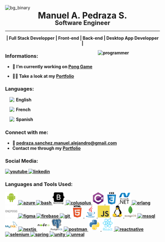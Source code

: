 <!-- Image Banner -->
<img src="https://next-web-page-maxions100.vercel.app/bg4rows.gif" alt="bg_binary" height="120px" width="100%"/> 

<!-- Name & Profession -->

<p align="center" style="font-size: 28px; margin: 0" size="3">
    <strong>Manuel A. Pedraza S.</strong>
</p>
<p align="center" style="font-size: 20px; margin: -5px 0px 5px 0px" size="3">
    <strong>Software Engineer<strong>
</p>
<hr>

<p align="center">| Full Stack Developper | Front-end | Back-end | Desktop App Developper |</p>

<img src="https://next-web-page-maxions100.vercel.app/programming.svg" height="200px" width="40%"  alt="programmer" align="right"/>

<h3>Informations:</h3>

- 🔭 I’m currently working on [Pong Game](https://github.com/maxions100/PingPongGame)

- 👨‍💻 Take a look at my [Portfolio](https://next-web-page-maxions100.vercel.app/)

<h3>Languages:</h3>
<p style="position: relative; display: flex; align-items: center;">&emsp;
    <img src="https://next-web-page-maxions100.vercel.app/_next/static/media/uk_flag.dc9a9510.png" alt="uk_flag" height="18px" width="18px" style=""/> 
    &nbsp;English
</p>
<p style="position: relative; display: flex; align-items: center;">&emsp;
    <img src="https://next-web-page-maxions100.vercel.app/_next/static/media/france_flag.e2bb1285.png" alt="france_flag" height="18px" width="18px" style=""/>
    &nbsp;French
</p>
<p style="position: relative; display: flex; align-items: center;">&emsp;
    <img src="https://next-web-page-maxions100.vercel.app/_next/static/media/spain_flag.37524fe2.png" alt="spain_flag" height="18px" width="18px" style=""/>
    &nbsp;Spanish
</p>
    
    
<h3 align="left">Connect with me:</h3>

- 📧 <pedraza.sanchez.manuel.alejandro@gmail.com>
- Contact me through my [Portfolio](https://next-web-page-maxions100.vercel.app/contact)

<h3 align="left">Social Media:</h3>
<p align="left"> 
    <a href="https://www.youtube.com/@Manuel_A_Pedraza_S" target="_blank" rel="noreferrer"> 
        <img src="https://i.pinimg.com/736x/3a/36/20/3a36206f35352b4230d5fc9f17fcea92.jpg" alt="youtube" width="50" height="40"/> 
    </a> 
    <a href="https://www.linkedin.com/in/manuel-a-pedraza-s/" target="_blank" rel="noreferrer"> 
        <img src="https://www.freeiconspng.com/uploads/linkedin-logo-3.png" alt="linkedin" width="50" height="40"/> 
    </a>
</p>


<p align="left">
</p>

<h3 align="left">Languages and Tools Used:</h3>
<p align="left"> 
    <a href="https://developer.android.com" target="_blank" rel="noreferrer"> 
        <img src="https://raw.githubusercontent.com/devicons/devicon/master/icons/android/android-original-wordmark.svg" alt="android" width="40" height="40"/> 
        </a> 
        <a href="https://azure.microsoft.com/en-in/" target="_blank" rel="noreferrer"> 
            <img src="https://www.vectorlogo.zone/logos/microsoft_azure/microsoft_azure-icon.svg" alt="azure" width="40" height="40"/>
         </a> 
        <a href="https://www.gnu.org/software/bash/" target="_blank" rel="noreferrer"> 
            <img src="https://www.vectorlogo.zone/logos/gnu_bash/gnu_bash-icon.svg" alt="bash" width="40" height="40"/> 
        </a> 
        <a href="https://getbootstrap.com" target="_blank" rel="noreferrer">
         <img src="https://raw.githubusercontent.com/devicons/devicon/master/icons/bootstrap/bootstrap-plain-wordmark.svg" alt="bootstrap" width="40" height="40"/> 
        </a>
         <a href="https://www.w3schools.com/cpp/" target="_blank" rel="noreferrer">
         <img src="https://next-web-page-maxions100.vercel.app/_next/static/media/C++.ee353bc0.png" alt="cplusplus" width="40" height="40"/> 
        </a> 
        <a href="https://www.w3schools.com/cs/" target="_blank" rel="noreferrer"> 
        <img src="https://raw.githubusercontent.com/devicons/devicon/master/icons/csharp/csharp-original.svg" alt="csharp" width="40" height="40"/>
         </a> 
        <a href="https://www.w3schools.com/css/" target="_blank" rel="noreferrer">
         <img src="https://raw.githubusercontent.com/devicons/devicon/master/icons/css3/css3-original-wordmark.svg" alt="css3" width="40" height="40"/> 
        </a> 
        <a href="https://dotnet.microsoft.com/" target="_blank" rel="noreferrer"> 
        <img src="https://raw.githubusercontent.com/devicons/devicon/master/icons/dot-net/dot-net-original-wordmark.svg" alt="dotnet" width="40" height="40"/> 
        </a>
         <a href="https://www.erlang.org/" target="_blank" rel="noreferrer"> 
        <img src="https://www.vectorlogo.zone/logos/erlang/erlang-official.svg" alt="erlang" width="40" height="40"/>
         </a> 
        <a href="https://expressjs.com" target="_blank" rel="noreferrer"> 
        <img src="https://raw.githubusercontent.com/devicons/devicon/master/icons/express/express-original-wordmark.svg" alt="express" width="40" height="40"/>
         </a> 
        <a href="https://www.figma.com/" target="_blank" rel="noreferrer"> 
        <img src="https://www.vectorlogo.zone/logos/figma/figma-icon.svg" alt="figma" width="40" height="40"/> 
        </a> 
        <a href="https://firebase.google.com/" target="_blank" rel="noreferrer"> 
        <img src="https://www.vectorlogo.zone/logos/firebase/firebase-icon.svg" alt="firebase" width="40" height="40"/> 
        </a> 
        <a href="https://git-scm.com/" target="_blank" rel="noreferrer"> 
        <img src="https://www.vectorlogo.zone/logos/git-scm/git-scm-icon.svg" alt="git" width="40" height="40"/> 
        </a> 
        <a href="https://www.w3.org/html/" target="_blank" rel="noreferrer"> 
        <img src="https://raw.githubusercontent.com/devicons/devicon/master/icons/html5/html5-original-wordmark.svg" alt="html5" width="40" height="40"/> 
        </a> 
        <a href="https://www.java.com" target="_blank" rel="noreferrer"> 
        <img src="https://raw.githubusercontent.com/devicons/devicon/master/icons/java/java-original.svg" alt="java" width="40" height="40"/> 
        </a> 
        <a href="https://developer.mozilla.org/en-US/docs/Web/JavaScript" target="_blank" rel="noreferrer"> <img src="https://raw.githubusercontent.com/devicons/devicon/master/icons/javascript/javascript-original.svg" alt="javascript" width="40" height="40"/> </a> <a href="https://www.linux.org/" target="_blank" rel="noreferrer"> 
        <img src="https://raw.githubusercontent.com/devicons/devicon/master/icons/linux/linux-original.svg" alt="linux" width="40" height="40"/> 
        </a> 
        <a href="https://www.mongodb.com/" target="_blank" rel="noreferrer"> 
        <img src="https://raw.githubusercontent.com/devicons/devicon/master/icons/mongodb/mongodb-original-wordmark.svg" alt="mongodb" width="40" height="40"/> 
        </a> 
        <a href="https://www.microsoft.com/en-us/sql-server" target="_blank" rel="noreferrer"> 
        <img src="https://www.svgrepo.com/show/303229/microsoft-sql-server-logo.svg" alt="mssql" width="40" height="40"/> 
        </a> 
        <a href="https://www.mysql.com/" target="_blank" rel="noreferrer"> 
        <img src="https://raw.githubusercontent.com/devicons/devicon/master/icons/mysql/mysql-original-wordmark.svg" alt="mysql" width="40" height="40"/> 
        </a> 
        <a href="https://nextjs.org/" target="_blank" rel="noreferrer"> 
        <img src="https://cdn.worldvectorlogo.com/logos/nextjs-2.svg" alt="nextjs" width="40" height="40"/> 
        </a> 
        <a href="https://nodejs.org" target="_blank" rel="noreferrer">
         <img src="https://raw.githubusercontent.com/devicons/devicon/master/icons/nodejs/nodejs-original-wordmark.svg" alt="nodejs" width="40" height="40"/> 
        </a>
         <a href="https://www.postgresql.org" target="_blank" rel="noreferrer">
         <img src="https://raw.githubusercontent.com/devicons/devicon/master/icons/postgresql/postgresql-original-wordmark.svg" alt="postgresql" width="40" height="40"/> 
        </a>
         <a href="https://postman.com" target="_blank" rel="noreferrer"> 
            <img src="https://www.vectorlogo.zone/logos/getpostman/getpostman-icon.svg" alt="postman" width="40" height="40"/>
         </a> 
        <a href="https://www.python.org" target="_blank" rel="noreferrer"> 
         <img src="https://raw.githubusercontent.com/devicons/devicon/master/icons/python/python-original.svg" alt="python" width="40" height="40"/> 
        </a> 
        <a href="https://reactjs.org/" target="_blank" rel="noreferrer"> 
         <img src="https://raw.githubusercontent.com/devicons/devicon/master/icons/react/react-original-wordmark.svg" alt="react" width="40" height="40"/> 
        </a> 
        <a href="https://reactnative.dev/" target="_blank" rel="noreferrer"> 
         <img src="https://reactnative.dev/img/header_logo.svg" alt="reactnative" width="40" height="40"/> 
        </a> 
        <a href="https://www.selenium.dev" target="_blank" rel="noreferrer"> 
        <img src="https://raw.githubusercontent.com/detain/svg-logos/780f25886640cef088af994181646db2f6b1a3f8/svg/selenium-logo.svg" alt="selenium" width="40" height="40"/> 
        </a> 
        <a href="https://spring.io/" target="_blank" rel="noreferrer"> 
            <img src="https://www.vectorlogo.zone/logos/springio/springio-icon.svg" alt="spring" width="40" height="40"/> 
        </a> 
        <a href="https://unity.com/" target="_blank" rel="noreferrer"> 
         <img src="https://www.vectorlogo.zone/logos/unity3d/unity3d-icon.svg" alt="unity" width="40" height="40"/> 
        </a> 
        <a href="https://unrealengine.com/" target="_blank" rel="noreferrer"> 
            <img src="https://raw.githubusercontent.com/kenangundogan/fontisto/036b7eca71aab1bef8e6a0518f7329f13ed62f6b/icons/svg/brand/unreal-engine.svg" alt="unreal" width="40" height="40"/> 
        </a> 
</p>

